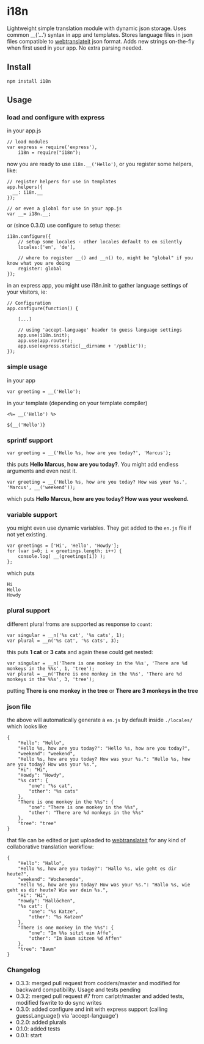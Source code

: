 # i18n

Lightweight simple translation module with dynamic json storage. 
Uses common __('...') syntax in app and templates.
Stores language files in json files compatible to [webtranslateit](http://webtranslateit.com/) json format.
Adds new strings on-the-fly when first used in your app.
No extra parsing needed.

## Install

	npm install i18n

## Usage

### load and configure with express

in your app.js

	// load modules
	var express = require('express'),
	    i18n = require("i18n");
	
now you are ready to use `i18n.__('Hello')`, or you register some helpers, like:
	
	// register helpers for use in templates
	app.helpers({
	  __: i18n.__
	});
	
	// or even a global for use in your app.js
	var __= i18n.__;
	
or (since 0.3.0) use configure to setup these:

    i18n.configure({
        // setup some locales - other locales default to en silently
        locales:['en', 'de'],

        // where to register __() and __n() to, might be "global" if you know what you are doing
        register: global
    });

in an express app, you might use i18n.init to gather language settings of your visitors, ie:

	// Configuration
	app.configure(function() {

    	[...]

	    // using 'accept-language' header to guess language settings
	    app.use(i18n.init);
	    app.use(app.router);
	    app.use(express.static(__dirname + '/public'));
	});
	
### simple usage

in your app

	var greeting = __('Hello');
	
in your template (depending on your template compiler)
	
	<%= __('Hello') %>
	
	${__('Hello')}
	
### sprintf support

	var greeting = __('Hello %s, how are you today?', 'Marcus');
	
this puts **Hello Marcus, how are you today?**. You might add endless arguments and even nest it.

	var greeting = __('Hello %s, how are you today? How was your %s.', 'Marcus', __('weekend'));
	
which puts **Hello Marcus, how are you today? How was your weekend.**

### variable support

you might even use dynamic variables. They get added to the `en.js` file if not yet existing.

	var greetings = ['Hi', 'Hello', 'Howdy'];        
    for (var i=0; i < greetings.length; i++) {
        console.log( __(greetings[i]) );
    };

which puts 

	Hi
	Hello
	Howdy

### plural support

different plural froms are supported as response to `count`:

	var singular = __n('%s cat', '%s cats', 1);
    var plural = __n('%s cat', '%s cats', 3);

this puts **1 cat** or **3 cats**
and again these could get nested:

	var singular = __n('There is one monkey in the %%s', 'There are %d monkeys in the %%s', 1, 'tree');
	var plural = __n('There is one monkey in the %%s', 'There are %d monkeys in the %%s', 3, 'tree');
	
putting **There is one monkey in the tree** or **There are 3 monkeys in the tree**

### json file

the above will automatically generate a `en.js` by default inside `./locales/` which looks like

	{
		"Hello": "Hello",
		"Hello %s, how are you today?": "Hello %s, how are you today?",
		"weekend": "weekend",
		"Hello %s, how are you today? How was your %s.": "Hello %s, how are you today? How was your %s.",
		"Hi": "Hi",
		"Howdy": "Howdy",
		"%s cat": {
			"one": "%s cat",
			"other": "%s cats"
		},
		"There is one monkey in the %%s": {
			"one": "There is one monkey in the %%s",
			"other": "There are %d monkeys in the %%s"
		},
		"tree": "tree"
	}

that file can be edited or just uploaded to [webtranslateit](http://docs.webtranslateit.com/file_formats/) for any kind of collaborative translation workflow:

	{
		"Hello": "Hallo",
		"Hello %s, how are you today?": "Hallo %s, wie geht es dir heute?",
		"weekend": "Wochenende",
		"Hello %s, how are you today? How was your %s.": "Hallo %s, wie geht es dir heute? Wie war dein %s.",
		"Hi": "Hi",
		"Howdy": "Hallöchen",
		"%s cat": {
			"one": "%s Katze",
			"other": "%s Katzen"
		},
		"There is one monkey in the %%s": {
			"one": "Im %%s sitzt ein Affe",
			"other": "Im Baum sitzen %d Affen"
		},
		"tree": "Baum"
	}
	
### Changelog

* 0.3.3: merged pull request from codders/master and modified for backward compatibility. Usage and tests pending
* 0.3.2: merged pull request #7 from carlptr/master and added tests, modified fswrite to do sync writes
* 0.3.0: added configure and init with express support (calling guessLanguage() via 'accept-language')
* 0.2.0: added plurals
* 0.1.0: added tests
* 0.0.1: start 